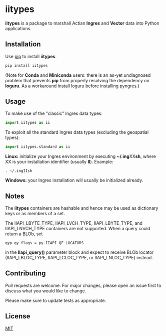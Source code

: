 # iitypes

**iitypes** is a package to marshall Actian **Ingres** and **Vector** data into Python
applications.

## Installation

Use [pip](https://pip.pypa.io/en/stable/) to install **iitypes**.

```bash
pip install iitypes
```

(Note for **Conda** and **Miniconda** users: there is an as-yet undiagnosed problem that prevents **pip** from properly resolving the dependency on **loguru**. As a workaround install loguru before installing pyngres.)

## Usage

To make use of the "classic" Ingres data types:

```python
import iitypes as ii
```

To exploit all the standard Ingres data types (excluding the geospatial types):

```python
import iitypes.standard as ii
```

**Linux:** initialize your Ingres environment by executing **~/.ing**XX**sh**, where XX
is your installation identifier (usually **II**). Example:

```
. ~/.ingIIsh
```

**Windows:** your Ingres installation will usually be initialized already.

## Notes

The **iitypes** containers are hashable and hence may be used as dictionary keys or
as members of a set.

The IIAPI_LBYTE_TYPE, IIAPI_LVCH_TYPE, IIAPI_LBYTE_TYPE, and IIAPI_LNVCH_TYPE
containers are not supported. When a query could return a BLOb, set
```
qyp.qy_flags = py.IIAPI_QF_LOCATORS
```
in the **IIapi_query()** parameter block and 
expect to receive BLOb locator (IIAPI_LBLOC_TYPE, IIAPI_LCLOC_TYPE, or
IIAPI_LNLOC_TYPE) instead.


## Contributing

Pull requests are welcome. For major changes, please open an issue first
to discuss what you would like to change.

Please make sure to update tests as appropriate.

## License

[MIT](https://choosealicense.com/licenses/mit/)

